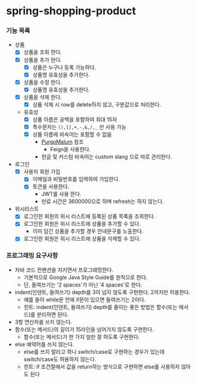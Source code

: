 # spring-shopping-product

### 기능 목록

- 상품
    + [x] 상품을 조회 한다.
    + [x] 상품을 추가 한다.
      - [x] 상품은 누구나 등록 가능하다.
      - [x] 상품명 유효성을 추가한다.
    + [x] 상품을 수정 한다.
      - [x] 상품명 유효성을 추가한다.
    + [x] 상품을 삭제 한다.
        - [x] 상품 삭제 시 row를 delete하지 않고, 구분값으로 처리한다.
    + 유효성
        - [x] 상품 이름은 공백을 포함하여 최대 15자
        - [x] 특수문자는 `(),[],+,-,&,/,_` 만 사용 가능
        - [x] 상품 이름에 비속어는 포함할 수 없음
            + [PurgoMalum](https://www.purgomalum.com/) 참조
              - Feign을 사용한다.
            + 한글 및 커스텀 비속어는 custom slang 으로 따로 관리한다.
- 로그인
    + [x] 사용자 회원 가입
        - [x] 이메일과 비밀번호를 입력하여 가입한다.
        - [x] 토큰을 사용한다.
            - JWT를 사용 한다.
            - 만료 시간은 3600000으로 하며 refresh는 하지 않는다.
- 위시리스트
    + [x] 로그인한 회원의 위시 리스트에 등록된 상품 목록을 조회한다.
    + [x] 로그인한 회원은 위시 리스트에 상품을 추가할 수 있다.
      + 이미 담긴 상품을 추가할 경우 안내문구를 노출한다.
    + [x] 로그인한 회원은 위시 리스트에 상품을 삭제할 수 있다.

### 프로그래밍 요구사항

- 자바 코드 컨벤션을 지키면서 프로그래밍한다.
    + 기본적으로 Google Java Style Guide를 원칙으로 한다.
    + 단, 들여쓰기는 '2 spaces'가 아닌 '4 spaces'로 한다.
- indent(인덴트, 들여쓰기) depth를 3이 넘지 않도록 구현한다. 2까지만 허용한다.
    + 예를 들어 while문 안에 if문이 있으면 들여쓰기는 2이다.
    + 힌트: indent(인덴트, 들여쓰기) depth를 줄이는 좋은 방법은 함수(또는 메서드)를 분리하면 된다.
- 3항 연산자를 쓰지 않는다.
- 함수(또는 메서드)의 길이가 15라인을 넘어가지 않도록 구현한다.
    + 함수(또는 메서드)가 한 가지 일만 잘 하도록 구현한다.
- else 예약어를 쓰지 않는다.
    + else를 쓰지 말라고 하니 switch/case로 구현하는 경우가 있는데 switch/case도 허용하지 않는다.
    + 힌트: if 조건절에서 값을 return하는 방식으로 구현하면 else를 사용하지 않아도 된다 
